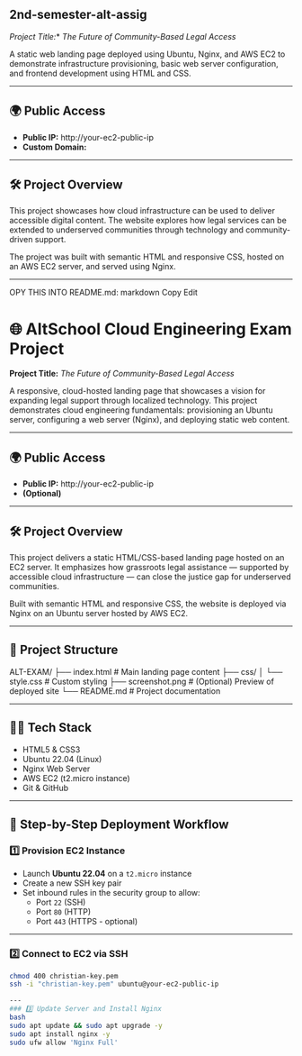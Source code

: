 ## 2nd-semester-alt-assig

*Project Title:** *The Future of Community-Based Legal Access*

A static web landing page deployed using Ubuntu, Nginx, and AWS EC2 to demonstrate infrastructure provisioning, basic web server configuration, and frontend development using HTML and CSS.

---

## 🌍 Public Access

- **Public IP:** http://your-ec2-public-ip
- **Custom Domain:**

---

## 🛠️ Project Overview

This project showcases how cloud infrastructure can be used to deliver accessible digital content. The website explores how legal services can be extended to underserved communities through technology and community-driven support.

The project was built with semantic HTML and responsive CSS, hosted on an AWS EC2 server, and served using Nginx.

---
OPY THIS INTO README.md:
markdown
Copy
Edit
# 🌐 AltSchool Cloud Engineering Exam Project 

**Project Title:** *The Future of Community-Based Legal Access*

A responsive, cloud-hosted landing page that showcases a vision for expanding legal support through localized technology. This project demonstrates cloud engineering fundamentals: provisioning an Ubuntu server, configuring a web server (Nginx), and deploying static web content.

---

## 🌍 Public Access

- **Public IP:** http://your-ec2-public-ip  
- **(Optional)**

---

## 🛠️ Project Overview

This project delivers a static HTML/CSS-based landing page hosted on an EC2 server. It emphasizes how grassroots legal assistance — supported by accessible cloud infrastructure — can close the justice gap for underserved communities.

Built with semantic HTML and responsive CSS, the website is deployed via Nginx on an Ubuntu server hosted by AWS EC2.

---

## 📁 Project Structure

ALT-EXAM/
├── index.html # Main landing page content
├── css/
│ └── style.css # Custom styling
├── screenshot.png # (Optional) Preview of deployed site
└── README.md # Project documentation

---

## 👨‍💻 Tech Stack

- HTML5 & CSS3
- Ubuntu 22.04 (Linux)
- Nginx Web Server
- AWS EC2 (t2.micro instance)
- Git & GitHub

---

## 🚀 Step-by-Step Deployment Workflow

### 1️⃣ Provision EC2 Instance

- Launch **Ubuntu 22.04** on a `t2.micro` instance
- Create a new SSH key pair 
- Set inbound rules in the security group to allow:
  - Port `22` (SSH)
  - Port `80` (HTTP)
  - Port `443` (HTTPS - optional)

---

### 2️⃣ Connect to EC2 via SSH

```bash
chmod 400 christian-key.pem
ssh -i "christian-key.pem" ubuntu@your-ec2-public-ip

---
### 3️⃣ Update Server and Install Nginx
bash
sudo apt update && sudo apt upgrade -y
sudo apt install nginx -y
sudo ufw allow 'Nginx Full'



